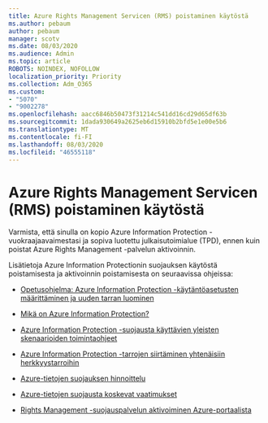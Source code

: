 ```yaml
---
title: Azure Rights Management Servicen (RMS) poistaminen käytöstä
ms.author: pebaum
author: pebaum
manager: scotv
ms.date: 08/03/2020
ms.audience: Admin
ms.topic: article
ROBOTS: NOINDEX, NOFOLLOW
localization_priority: Priority
ms.collection: Adm_O365
ms.custom:
- "5070"
- "9002278"
ms.openlocfilehash: aacc6846b50473f31214c541dd16cd29d65df63b
ms.sourcegitcommit: 1dada930649a2625eb6d15910b2bfd5e1e00e5b6
ms.translationtype: MT
ms.contentlocale: fi-FI
ms.lasthandoff: 08/03/2020
ms.locfileid: "46555118"
---
```

# <a name="decommission-azure-rights-management-service-rms"></a>Azure Rights Management Servicen (RMS) poistaminen käytöstä

Varmista, että sinulla on kopio Azure Information Protection -vuokraajaavaimestasi ja sopiva luotettu julkaisutoimialue (TPD), ennen kuin poistat Azure Rights Management -palvelun aktivoinnin.

Lisätietoja Azure Information Protectionin suojauksen käytöstä poistamisesta ja aktivoinnin poistamisesta on seuraavissa ohjeissa:

- [Opetusohjelma: Azure Information Protection -käytäntöasetusten määrittäminen ja uuden tarran luominen](https://docs.microsoft.com/azure/information-protection/get-started/infoprotect-quick-start-tutorial)
- [Mikä on Azure Information Protection?](https://docs.microsoft.com/azure/information-protection/what-is-information-protection)
- [Azure Information Protection -suojausta käyttävien yleisten skenaarioiden toimintaohjeet](https://docs.microsoft.com/azure/information-protection/how-to-guides)  
    
- [Azure Information Protection -tarrojen siirtäminen yhtenäisiin herkkyystarroihin](https://docs.microsoft.com/azure/information-protection/configure-policy-migrate-labels)  
    
- [Azure-tietojen suojauksen hinnoittelu](https://azure.microsoft.com/pricing/details/information-protection)  
    
- [Azure-tietojen suojausta koskevat vaatimukset](https://docs.microsoft.com/azure/information-protection/get-started/requirements)  
    
- [Rights Management -suojauspalvelun aktivoiminen Azure-portaalista](https://docs.microsoft.com/azure/information-protection/deploy-use/activate-azure)